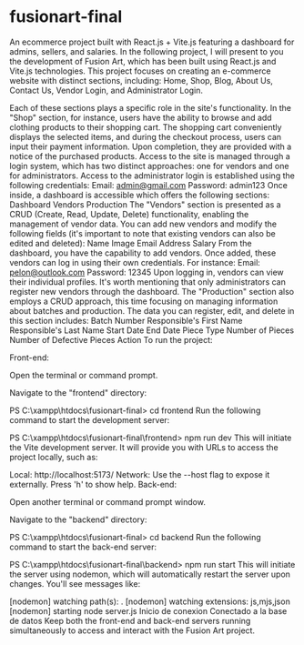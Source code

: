 # fusionart-final
An ecommerce project built with React.js + Vite.js featuring a dashboard for admins, sellers, and salaries.
In the following project, I will present to you the development of Fusion Art, which has been built using React.js and Vite.js technologies. This project focuses on creating an e-commerce website with distinct sections, including: Home, Shop, Blog, About Us, Contact Us, Vendor Login, and Administrator Login.

Each of these sections plays a specific role in the site's functionality. In the "Shop" section, for instance, users have the ability to browse and add clothing products to their shopping cart. The shopping cart conveniently displays the selected items, and during the checkout process, users can input their payment information. Upon completion, they are provided with a notice of the purchased products.
Access to the site is managed through a login system, which has two distinct approaches: one for vendors and one for administrators. Access to the administrator login is established using the following credentials:
Email: admin@gmail.com
Password: admin123
Once inside, a dashboard is accessible which offers the following sections:
Dashboard
Vendors
Production
The "Vendors" section is presented as a CRUD (Create, Read, Update, Delete) functionality, enabling the management of vendor data. You can add new vendors and modify the following fields (it's important to note that existing vendors can also be edited and deleted):
Name
Image
Email
Address
Salary
From the dashboard, you have the capability to add vendors. Once added, these vendors can log in using their own credentials. For instance:
Email: pelon@outlook.com
Password: 12345
Upon logging in, vendors can view their individual profiles. It's worth mentioning that only administrators can register new vendors through the dashboard.
The "Production" section also employs a CRUD approach, this time focusing on managing information about batches and production. The data you can register, edit, and delete in this section includes:
Batch Number
Responsible's First Name
Responsible's Last Name
Start Date
End Date
Piece Type
Number of Pieces
Number of Defective Pieces
Action
To run the project:

Front-end:

Open the terminal or command prompt.

Navigate to the "frontend" directory:


PS C:\xampp\htdocs\fusionart-final> cd frontend
Run the following command to start the development server:


PS C:\xampp\htdocs\fusionart-final\frontend> npm run dev
This will initiate the Vite development server. It will provide you with URLs to access the project locally, such as:

Local: http://localhost:5173/
Network: Use the --host flag to expose it externally.
Press 'h' to show help.
Back-end:

Open another terminal or command prompt window.

Navigate to the "backend" directory:

PS C:\xampp\htdocs\fusionart-final> cd backend
Run the following command to start the back-end server:

PS C:\xampp\htdocs\fusionart-final\backend> npm run start
This will initiate the server using nodemon, which will automatically restart the server upon changes. You'll see messages like:

[nodemon] watching path(s): .
[nodemon] watching extensions: js,mjs,json
[nodemon] starting node server.js
Inicio de conexion
Conectado a la base de datos
Keep both the front-end and back-end servers running simultaneously to access and interact with the Fusion Art project.
